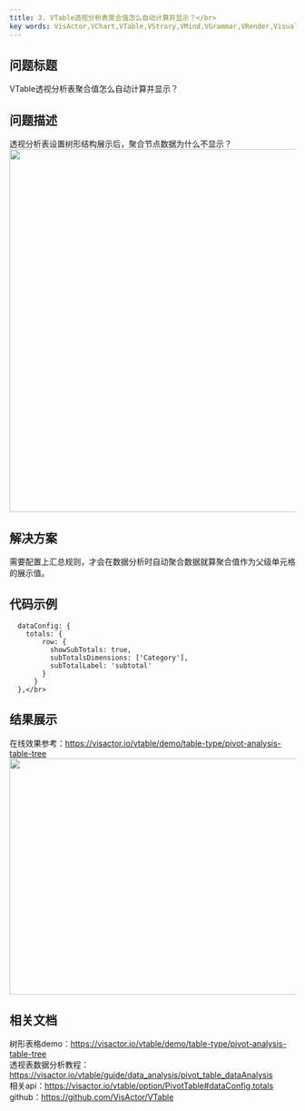 ```yaml
---
title: 3. VTable透视分析表聚合值怎么自动计算并显示？</br>
key words: VisActor,VChart,VTable,VStrory,VMind,VGrammar,VRender,Visualization,Chart,Data,Table,Graph,Gis,LLM
---
```

## 问题标题

VTable透视分析表聚合值怎么自动计算并显示？</br>
## 问题描述

透视分析表设置树形结构展示后，聚合节点数据为什么不显示？</br>
<img src='https://cdn.jsdelivr.net/gh/xuanhun/articles/visactor/img/JWUxb8k2JofsM0xSO38cvN0inZd.gif' alt='' width='701' height='639'>

## 解决方案 

需要配置上汇总规则，才会在数据分析时自动聚合数据就算聚合值作为父级单元格的展示值。</br>
## 代码示例  

```
  dataConfig: {
    totals: {
        row: {
          showSubTotals: true,
          subTotalsDimensions: ['Category'],
          subTotalLabel: 'subtotal'
        }
      }
  },</br>
```
## 结果展示 

在线效果参考：https://visactor.io/vtable/demo/table-type/pivot-analysis-table-tree</br>
<img src='https://cdn.jsdelivr.net/gh/xuanhun/articles/visactor/img/E2d4bsoQJoBdBUxbS6FcsPYAngc.gif' alt='' width='1338' height='416'>



## 相关文档

树形表格demo：https://visactor.io/vtable/demo/table-type/pivot-analysis-table-tree</br>
透视表数据分析教程：https://visactor.io/vtable/guide/data_analysis/pivot_table_dataAnalysis</br>
相关api：https://visactor.io/vtable/option/PivotTable#dataConfig.totals</br>
github：https://github.com/VisActor/VTable</br>



